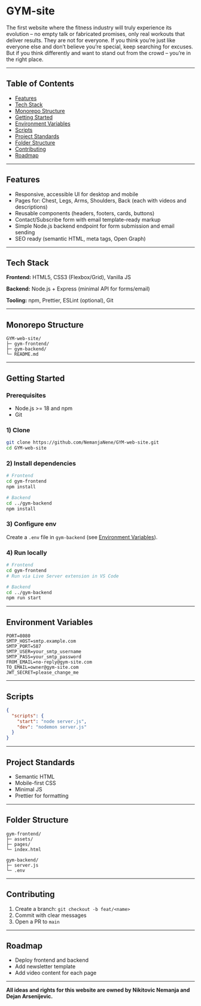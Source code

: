 # GYM-site

The first website where the fitness industry will truly experience its evolution – no empty talk or fabricated promises, only real workouts that deliver results. They are not for everyone. If you think you’re just like everyone else and don’t believe you’re special, keep searching for excuses. But if you think differently and want to stand out from the crowd – you’re in the right place.

---

## Table of Contents

- [Features](#features)
- [Tech Stack](#tech-stack)
- [Monorepo Structure](#monorepo-structure)
- [Getting Started](#getting-started)
- [Environment Variables](#environment-variables)
- [Scripts](#scripts)
- [Project Standards](#project-standards)
- [Folder Structure](#folder-structure)
- [Contributing](#contributing)
- [Roadmap](#roadmap)

---

## Features

- Responsive, accessible UI for desktop and mobile
- Pages for: Chest, Legs, Arms, Shoulders, Back (each with videos and descriptions)
- Reusable components (headers, footers, cards, buttons)
- Contact/Subscribe form with email template-ready markup
- Simple Node.js backend endpoint for form submission and email sending
- SEO ready (semantic HTML, meta tags, Open Graph)

---

## Tech Stack

**Frontend:** HTML5, CSS3 (Flexbox/Grid), Vanilla JS

**Backend:** Node.js + Express (minimal API for forms/email)

**Tooling:** npm, Prettier, ESLint (optional), Git

---

## Monorepo Structure

```
GYM-web-site/
├─ gym-frontend/
├─ gym-backend/
└─ README.md
```

---

## Getting Started

### Prerequisites

- Node.js >= 18 and npm
- Git

### 1) Clone

```bash
git clone https://github.com/NemanjaNene/GYM-web-site.git
cd GYM-web-site
```

### 2) Install dependencies

```bash
# Frontend
cd gym-frontend
npm install

# Backend
cd ../gym-backend
npm install
```

### 3) Configure env

Create a `.env` file in `gym-backend` (see [Environment Variables](#environment-variables)).

### 4) Run locally

```bash
# Frontend
cd gym-frontend
# Run via Live Server extension in VS Code

# Backend
cd ../gym-backend
npm run start
```

---

## Environment Variables

```env
PORT=8080
SMTP_HOST=smtp.example.com
SMTP_PORT=587
SMTP_USER=your_smtp_username
SMTP_PASS=your_smtp_password
FROM_EMAIL=no-reply@gym-site.com
TO_EMAIL=owner@gym-site.com
JWT_SECRET=please_change_me
```

---

## Scripts

```json
{
  "scripts": {
    "start": "node server.js",
    "dev": "nodemon server.js"
  }
}
```

---

## Project Standards

- Semantic HTML
- Mobile-first CSS
- Minimal JS
- Prettier for formatting

---

## Folder Structure

```
gym-frontend/
├─ assets/
├─ pages/
└─ index.html

gym-backend/
├─ server.js
└─ .env
```

---

## Contributing

1. Create a branch: `git checkout -b feat/<name>`
2. Commit with clear messages
3. Open a PR to `main`

---

## Roadmap

- Deploy frontend and backend
- Add newsletter template
- Add video content for each page

---

**All ideas and rights for this website are owned by Nikitovic Nemanja and Dejan Arsenijevic.**
